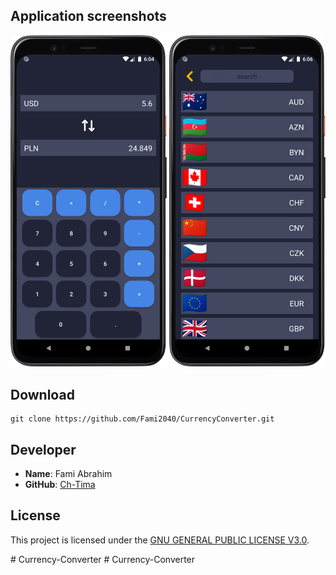 ## Application screenshots
<div>
  <img width="250px" src="screenshots/Screenshot_20230306_180459.png">
  <img width="250px" src="screenshots/Screenshot_20230306_180606.png">
</div>

## Download

    git clone https://github.com/Fami2040/CurrencyConverter.git





## Developer

- **Name**: Fami Abrahim
- **GitHub**: [Ch-Tima](https://github.com/Fami2040)


## License

This project is licensed under the [GNU GENERAL PUBLIC LICENSE V3.0](LICENSE).

#   C u r r e n c y - C o n v e r t e r 
 
 #   C u r r e n c y - C o n v e r t e r 
 
 
